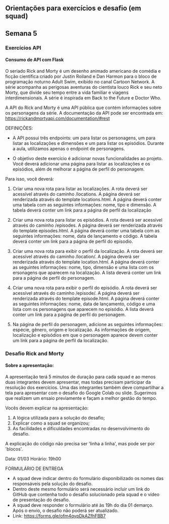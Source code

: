 ## Orientações para exercícios e desafio (em squad)
## Semana 5

### Exercícios API
#### Consumo de API com Flask

O seriado Rick and Morty é um desenho animado americano de comédia e ficção científica criado por Justin Roiland e Dan Harmon para o bloco de programação noturno Adult Swim, exibido no canal Cartoon Network. A série acompanha as perigosas aventuras do cientista louco Rick e seu neto Morty, que divide seu tempo entre a vida familiar e viagens interdimensionais. A série é inspirada em Back to the Future e Doctor Who.

A API do Rick and Morty é uma API pública que contém informações sobre os personagens da série. A documentação da API pode ser encontrada em: https://rickandmortyapi.com/documentation/#rest

DEFINIÇÕES:
- A API possui três endpoints: um para listar os personagens, um para listar as localizações e dimensões e um para listar os episódios. Durante
a aula, utilizamos apenas o endpoint de personagens. 

- O objetivo deste exercício é adicionar novas funcionalidades ao projeto. Você deverá adicionar uma página para listar as localizações e os
episódios, além de melhorar a página de perfil do personagem.

Para isso, você deverá: 
1. Criar uma nova rota para listar as localizações. A rota deverá ser acessível através do caminho /locations. A página deverá ser renderizada através do template locations.html. A página deverá conter uma tabela com as seguintes informações: nome, tipo e dimensão. A tabela deverá conter um link para a página de perfil da localização

2. Criar uma nova rota para listar os episódios. A rota deverá ser acessível através do caminho /episodes. A página deverá ser renderizada através do template episodes.html. A página deverá conter uma tabela com as seguintes informações: nome, data de lançamento e código. A tabela deverá conter um link para a página de perfil do episodio.

3. Criar uma nova rota para exibir o perfil da localização. A rota deverá ser acessível através do caminho /location/<id>. A página deverá ser renderizada através do template location.html. A página deverá conter as seguintes informações: nome, tipo, dimensão e uma lista com os  ersonagens que aparecem na localização. A lista deverá conter um link para a página de perfil do personagem.

4. Criar uma nova rota para exibir o perfil do episódio. A rota deverá ser acessível através do caminho /episode/<id>. A página deverá
ser renderizada através do template episode.html. A página deverá conter as seguintes informações: nome, data de lançamento, código e uma lista com os personagens que aparecem no episódio. A lista deverá conter um link para a página de perfil do personagem.

5. Na página de perfil do personagem, adicione as seguintes informações: espécie, gênero, origem e localização. As informações de origem, localização e episódios em que o personagem aparece devem conter um link para a página de perfil da localização.


### Desafio Rick and Morty

#### Sobre a apresentação:
A apresentação terá 5 minutos de duração para cada squad e ao menos duas integrantes devem apresentar, mas todas precisam participar da resolução dos exercícios. Uma das integrantes também deve compartilhar a tela para apresentar com  o desafio do Google Colab ou slide. 
Sugerimos que realizem um ensaio previamente e façam a melhor gestão do tempo. 

Vocês devem explicar na apresentação:
1. A lógica utilizada para a solução do desafio;
2. Explicar como a squad se organizou;
3. As facilidades e dificuldades encontradas no desenvolvimento do desafio.

A explicação do código não precisa ser 'linha a linha', mas pode ser por 'blocos'.

Data: 01/03
Horário: 19h00

FORMULÁRIO DE ENTREGA
- A squad deve indicar dentro do formulário disponibilizado os nomes das responsáveis pela solução do desafio.
- Dentro deste mesmo formulário será necessário incluir um link do GitHub que contenha todo o desafio solucionado pela squad e o vídeo de  presentação do desafio.
- A squad deve responder o formulário até às 19h do dia 01 demarço. Após o envio, o desafio não poderá ser atualizado.
- Link: https://forms.gle/ofm4qypDkAZfhFBB7